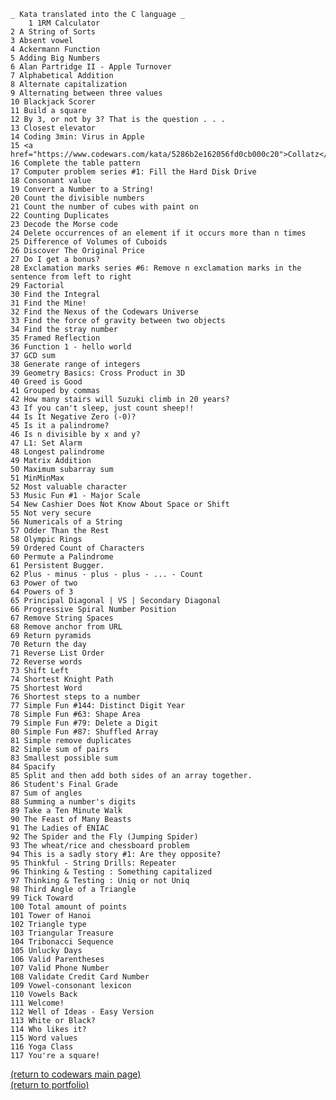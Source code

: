     _ Kata translated into the C language _
        1 1RM Calculator
	2 A String of Sorts
	3 Absent vowel
	4 Ackermann Function 
	5 Adding Big Numbers
	6 Alan Partridge II - Apple Turnover
	7 Alphabetical Addition
	8 Alternate capitalization
	9 Alternating between three values
	10 Blackjack Scorer
	11 Build a square
	12 By 3, or not by 3? That is the question . . .
	13 Closest elevator
	14 Coding 3min: Virus in Apple
	15 <a href="https://www.codewars.com/kata/5286b2e162056fd0cb000c20">Collatz</a>
	16 Complete the table pattern
	17 Computer problem series #1: Fill the Hard Disk Drive
	18 Consonant value
	19 Convert a Number to a String!
	20 Count the divisible numbers
	21 Count the number of cubes with paint on
	22 Counting Duplicates
	23 Decode the Morse code 
	24 Delete occurrences of an element if it occurs more than n times
	25 Difference of Volumes of Cuboids
	26 Discover The Original Price
	27 Do I get a bonus?
	28 Exclamation marks series #6: Remove n exclamation marks in the sentence from left to right
	29 Factorial
	30 Find the Integral
	31 Find the Mine!
	32 Find the Nexus of the Codewars Universe
	33 Find the force of gravity between two objects
	34 Find the stray number
	35 Framed Reflection
	36 Function 1 - hello world
	37 GCD sum 
	38 Generate range of integers
	39 Geometry Basics: Cross Product in 3D
	40 Greed is Good
	41 Grouped by commas
	42 How many stairs will Suzuki climb in 20 years?
	43 If you can't sleep, just count sheep!!
	44 Is It Negative Zero (-0)?
	45 Is it a palindrome?
	46 Is n divisible by x and y?
	47 L1: Set Alarm
	48 Longest palindrome
	49 Matrix Addition
	50 Maximum subarray sum
	51 MinMinMax
	52 Most valuable character
	53 Music Fun #1 - Major Scale
	54 New Cashier Does Not Know About Space or Shift 
	55 Not very secure
	56 Numericals of a String
	57 Odder Than the Rest
	58 Olympic Rings
	59 Ordered Count of Characters
	60 Permute a Palindrome
	61 Persistent Bugger.
	62 Plus - minus - plus - plus - ... - Count
	63 Power of two
	64 Powers of 3
	65 Principal Diagonal | VS | Secondary Diagonal
	66 Progressive Spiral Number Position
	67 Remove String Spaces
	68 Remove anchor from URL
	69 Return pyramids
	70 Return the day 
	71 Reverse List Order
	72 Reverse words
	73 Shift Left
	74 Shortest Knight Path
	75 Shortest Word
	76 Shortest steps to a number
	77 Simple Fun #144: Distinct Digit Year
	78 Simple Fun #63: Shape Area
	79 Simple Fun #79: Delete a Digit
	80 Simple Fun #87: Shuffled Array
	81 Simple remove duplicates
	82 Simple sum of pairs
	83 Smallest possible sum 
	84 Spacify
	85 Split and then add both sides of an array together.
	86 Student's Final Grade
	87 Sum of angles
	88 Summing a number's digits
	89 Take a Ten Minute Walk
	90 The Feast of Many Beasts
	91 The Ladies of ENIAC
	92 The Spider and the Fly (Jumping Spider)
	93 The wheat/rice and chessboard problem
	94 This is a sadly story #1: Are they opposite?
	95 Thinkful - String Drills: Repeater
	96 Thinking & Testing : Something capitalized
	97 Thinking & Testing : Uniq or not Uniq
	98 Third Angle of a Triangle
	99 Tick Toward
	100 Total amount of points
	101 Tower of Hanoi
	102 Triangle type
	103 Triangular Treasure
	104 Tribonacci Sequence
	105 Unlucky Days
	106 Valid Parentheses
	107 Valid Phone Number
	108 Validate Credit Card Number
	109 Vowel-consonant lexicon
	110 Vowels Back
	111 Welcome!
	112 Well of Ideas - Easy Version
	113 White or Black?
	114 Who likes it?
	115 Word values
	116 Yoga Class
	117 You're a square!
<a href="https://rowcased.github.io/alternate_page">(return to codewars main page)</a>
<br>
<a href="https://rowcased.github.io/">(return to portfolio)</a>

